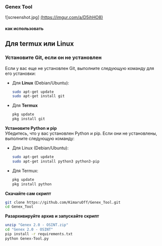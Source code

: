 ### Genex Tool
![screenshot.jpg] [(https://imgur.com/a/D5ihHO8)](https://github.com/KimaruOff/Genex-Tool/blob/main/screenshot.jpg)
#### как использовать

## Для termux или Linux

### Установите Git, если он не установлен

Если у вас еще не установлен Git, выполните следующую команду для его установки:

- Для **Linux** (Debian/Ubuntu):
  ```bash
  sudo apt-get update
  sudo apt-get install git

 - Для **Termux**
   ```bash
   pkg update
   pkg install git
   ``` 
**Установите Python и pip**  
   Убедитесь, что у вас установлен Python и pip. Если они не установлены, выполните следующую команду:
   - Для Linux (Debian/Ubuntu):
     ```bash
     sudo apt-get update
     sudo apt-get install python3 python3-pip
     ```
   - Для Termux:
     ```bash
     pkg update
     pkg install python
     ```
**Скачайте сам скрипт**
   ```bash
   git clone https://github.com/KimaruOff/Genex_Tool.git
   cd Genex_Tool
   ```
**Разархивируйте архив и запускайте скрипт**
   ```bash
   unzip "Genex 2.0 - OSINT.zip"
   cd "Genex 2.0 - OSINT"
   pip install -r requirements.txt
   python Genex-Tool.py
```

